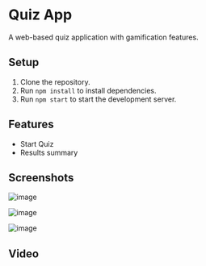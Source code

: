 # Quiz App

A web-based quiz application with gamification features.

## Setup
1. Clone the repository.
2. Run `npm install` to install dependencies.
3. Run `npm start` to start the development server.

## Features
- Start Quiz
- Results summary

## Screenshots

![image](https://github.com/user-attachments/assets/0daf39f0-d262-47cc-866c-30f50f6efa2a)

![image](https://github.com/user-attachments/assets/553a1e4a-0a4b-4d83-84c8-1ffe48483881)

![image](https://github.com/user-attachments/assets/0aa9fd03-ecef-405e-a2ac-6f68d2ac3b1f)

## Video
